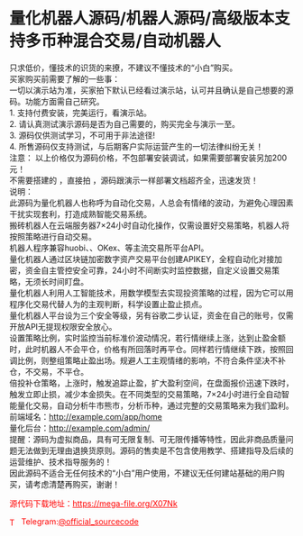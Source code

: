 # 量化机器人源码/机器人源码/高级版本支持多币种混合交易/自动机器人

只求低价，懂技术的识货的来撩，不建议不懂技术的“小白”购买。<br>买家购买前需要了解的一些事：<br>一切以演示站为准，买家拍下默认已经看过演示站，认可并且确认是自己想要的源码。功能方面需自己研究。<br>1. 支持付费安装，完美运行，看演示站。<br>2. 请认真测试演示源码是否为自己需要的，购买完全与演示一至。<br>3. 源码仅供测试学习，不可用于非法途径!<br>4. 所售源码仅支持测试，与后期客户实际运营产生的一切法律纠纷无关！<br>注意： 以上价格仅为源码价格，不包部署安装调试，如果需要部署安装另加200元！<br>不需要搭建的 ，直接拍 ，源码跟演示一样部署文档超齐全，迅速发货！<br>说明：<br>此源码为量化机器人也称呼为自动化交易，人总会有情绪的波动，为避免心理因素干扰实现套利，打造成熟智能交易系统。<br>搬砖机器人在云端服务器7×24小时自动化操作，仅需设置好交易策略，机器人将按照策略进行自动交易。<br>机器人程序兼容huobi、、OKex、等主流交易所平台API。<br>量化机器人通过区块链加密数字资产交易平台创建APIKEY，全程自动化对接加密，资金自主管控安全可靠，24小时不间断实时监控数据，自定义设置交易策略，无须长时间盯盘。<br>量化机器人利用人工智能技术，用数学模型去实现投资策略的过程，因为它可以用程序化交易代替人为的主观判断，科学设置止盈止损点。<br>量化机器人平台设为三个安全等级，另有谷歌二步认证，资金在自己的账号，仅需开放API无提现权限安全放心。<br>设置策略比例，实时监控当前标准价波动情况，若行情继续上涨，达到止盈金额时，此时机器人不会平仓，价格有所回落时再平仓。同样若行情继续下跌，按照回调比例，则整组策略止盈出场。规避人工主观情绪的影响，不符合条件坚决不补仓，不交易，不平仓。<br>倍投补仓策略，上涨时，触发追踪止盈，扩大盈利空间，在盘面报价迅速下跌时，触发立即止损，减少本金损失。在不同类型的交易策略，7×24小时进行全自动智能量化交易，自动分析牛市熊市，分析币种，通过完整的交易策略来为我们盈利。<br>前端域名：http://example.com/app/home<br>量化后台：http://example.com/admin/<br>提醒：源码为虚拟商品，具有可无限复制、可无限传播等特性，因此非商品质量问题无法做到无理由退换货原则。源码的售卖是不包含使用教学、搭建指导及后续的运营维护、技术指导服务的！<br>因此源码不适合无任何技术的“小白”用户使用，不建议无任何建站基础的用户购买，请考虑清楚再购买，谢谢！<br>


<p style="color: red;">源代码下载地址：<a href="https://mega-file.org/X07Nk" style="color: red;">https://mega-file.org/X07Nk</a></p><p style="color: red;"><img src="https://cdn-icons-png.flaticon.com/512/2111/2111646.png" alt="Telegram Icon" style="width: 16px; vertical-align: middle; margin-right: 5px;">Telegram:<a href="https://t.me/official_sourcecode" style="color: red;">@official_sourcecode</a></p>
